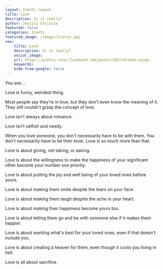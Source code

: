 ```yaml
---
layout: 2cents-layout
title: Love
description: Is it really?
author: Jessica Christie
featured: false
categories: 2cents
featured_image: /images/icarus.jpg
seo:
    title: Love
    description: Is it really?
    social_image:
    url: https://pretty-rose.cloudvent.net/posts/2017/broken-wings
    keywords:
    hide-from-google: false
---
```

You see...

Love is funny, weirdest thing.

Most people say they're in love, but they don't even know the meaning of it. They still couldn't grasp the concept of love.

Love isn't always about romance.

Love isn't selfish and needy.

When you love someone, you don't necessarily have to be with them. You don't necessarily have to be their lover. Love is so much more than that.

Love is about giving, not taking, or asking.

Love is about the willingness to make the happiness of your significant other become your number one priority.

Love is about putting the joy and well being of your loved ones before yours.

Love is about making them smile despite the tears on your face.

Love is about making them laugh despite the ache in your heart.

Love is about making their happiness become yours too.

Love is about letting them go and be with someone else if it makes them happier.

Love is about wanting what's best for your loved ones, even if that doesn't include you.

Love is about creating a heaven for them, even though it costs you living in hell.

Love is all about sacrifice.

&nbsp;

